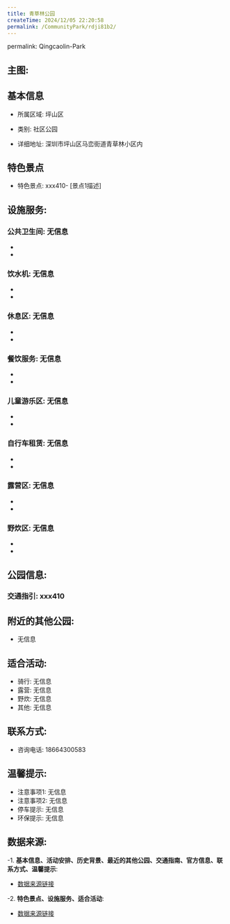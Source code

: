 ```yaml
---
title: 青草林公园
createTime: 2024/12/05 22:20:58
permalink: /CommunityPark/rdji81b2/
---
```

permalink: Qingcaolin-Park
## 主图:
<ImageCard
image="https://cgj.sz.gov.cn/img/4/4042/4042431/10813651.jpg"
title= "青草林公园"
description= "xxxxxx410"
date="2024/12/05"
href="/"
author="深圳公园"
/>
## 基本信息

- 所属区域: 坪山区

- 类别: 社区公园

- 详细地址: 深圳市坪山区马峦街道青草林小区内

## 特色景点
- 特色景点: xxx410- [景点1描述]
## 设施服务:
### 公共卫生间: 无信息
- 
- 
### 饮水机: 无信息
- 
- 
### 休息区: 无信息
- 
- 
### 餐饮服务: 无信息
- 
- 
### 儿童游乐区: 无信息
- 
- 
### 自行车租赁: 无信息
- 
- 
### 露营区: 无信息
- 
- 
### 野炊区: 无信息

- 
- 
## 公园信息:
### 交通指引: xxx410

## 附近的其他公园:
- 无信息

## 适合活动:
- 骑行: 无信息
- 露营: 无信息
- 野炊: 无信息
- 其他: 无信息

## 联系方式:
- 咨询电话: 18664300583
## 温馨提示:
- 注意事项1: 无信息
- 注意事项2: 无信息
- 停车提示: 无信息
- 环保提示: 无信息

## 数据来源:
-1. **基本信息、活动安排、历史背景、最近的其他公园、交通指南、官方信息、联系方式、温馨提示**:
- [数据来源链接](https://cgj.sz.gov.cn/xsmh/gysz/sqgy/content/post_10813651.html)

-2. **特色景点、设施服务、适合活动**:
- [数据来源链接](https://cgj.sz.gov.cn/xsmh/gysz/sqgy/content/post_10813651.html)

